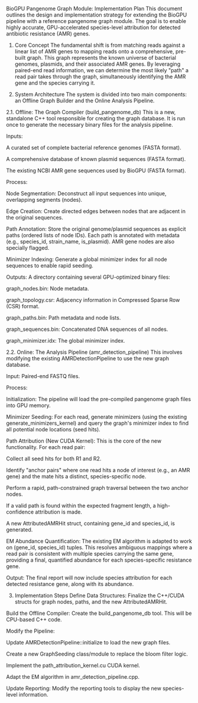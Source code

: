 BioGPU Pangenome Graph Module: Implementation Plan
This document outlines the design and implementation strategy for extending the BioGPU pipeline with a reference pangenome graph module. The goal is to enable highly accurate, GPU-accelerated species-level attribution for detected antibiotic resistance (AMR) genes.

1. Core Concept
The fundamental shift is from matching reads against a linear list of AMR genes to mapping reads onto a comprehensive, pre-built graph. This graph represents the known universe of bacterial genomes, plasmids, and their associated AMR genes. By leveraging paired-end read information, we can determine the most likely "path" a read pair takes through the graph, simultaneously identifying the AMR gene and the species carrying it.

2. System Architecture
The system is divided into two main components: an Offline Graph Builder and the Online Analysis Pipeline.

2.1. Offline: The Graph Compiler (build_pangenome_db)
This is a new, standalone C++ tool responsible for creating the graph database. It is run once to generate the necessary binary files for the analysis pipeline.

Inputs:

A curated set of complete bacterial reference genomes (FASTA format).

A comprehensive database of known plasmid sequences (FASTA format).

The existing NCBI AMR gene sequences used by BioGPU (FASTA format).

Process:

Node Segmentation: Deconstruct all input sequences into unique, overlapping segments (nodes).

Edge Creation: Create directed edges between nodes that are adjacent in the original sequences.

Path Annotation: Store the original genome/plasmid sequences as explicit paths (ordered lists of node IDs). Each path is annotated with metadata (e.g., species_id, strain_name, is_plasmid). AMR gene nodes are also specially flagged.

Minimizer Indexing: Generate a global minimizer index for all node sequences to enable rapid seeding.

Outputs: A directory containing several GPU-optimized binary files:

graph_nodes.bin: Node metadata.

graph_topology.csr: Adjacency information in Compressed Sparse Row (CSR) format.

graph_paths.bin: Path metadata and node lists.

graph_sequences.bin: Concatenated DNA sequences of all nodes.

graph_minimizer.idx: The global minimizer index.

2.2. Online: The Analysis Pipeline (amr_detection_pipeline)
This involves modifying the existing AMRDetectionPipeline to use the new graph database.

Input: Paired-end FASTQ files.

Process:

Initialization: The pipeline will load the pre-compiled pangenome graph files into GPU memory.

Minimizer Seeding: For each read, generate minimizers (using the existing generate_minimizers_kernel) and query the graph's minimizer index to find all potential node locations (seed hits).

Path Attribution (New CUDA Kernel): This is the core of the new functionality. For each read pair:

Collect all seed hits for both R1 and R2.

Identify "anchor pairs" where one read hits a node of interest (e.g., an AMR gene) and the mate hits a distinct, species-specific node.

Perform a rapid, path-constrained graph traversal between the two anchor nodes.

If a valid path is found within the expected fragment length, a high-confidence attribution is made.

A new AttributedAMRHit struct, containing gene_id and species_id, is generated.

EM Abundance Quantification: The existing EM algorithm is adapted to work on (gene_id, species_id) tuples. This resolves ambiguous mappings where a read pair is consistent with multiple species carrying the same gene, providing a final, quantified abundance for each species-specific resistance gene.

Output: The final report will now include species attribution for each detected resistance gene, along with its abundance.

3. Implementation Steps
Define Data Structures: Finalize the C++/CUDA structs for graph nodes, paths, and the new AttributedAMRHit.

Build the Offline Compiler: Create the build_pangenome_db tool. This will be CPU-based C++ code.

Modify the Pipeline:

Update AMRDetectionPipeline::initialize to load the new graph files.

Create a new GraphSeeding class/module to replace the bloom filter logic.

Implement the path_attribution_kernel.cu CUDA kernel.

Adapt the EM algorithm in amr_detection_pipeline.cpp.

Update Reporting: Modify the reporting tools to display the new species-level information.